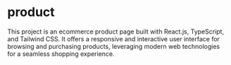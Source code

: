 # product
This project is an ecommerce product page built with React.js, TypeScript, and Tailwind CSS. It offers a responsive and interactive user interface for browsing and purchasing products, leveraging modern web technologies for a seamless shopping experience.
